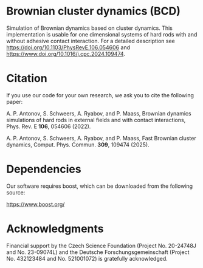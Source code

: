 # Brownian cluster dynamics (BCD)
Simulation of Brownian dynamics based on cluster dynamics. This implementation is usable for one dimensional systems of hard rods with and without adhesive contact interaction. For a detailed description see https://doi.org/10.1103/PhysRevE.106.054606 and https://www.doi.org/10.1016/j.cpc.2024.109474.

# Citation 
If you use our code for your own research, we ask you to cite the following paper:

A. P. Antonov, S. Schweers, A. Ryabov, and P. Maass, Brownian dynamics simulations of hard rods in external fields and with contact interactions, Phys. Rev. E **106**, 054606 (2022).

A. P. Antonov, S. Schweers, A. Ryabov, and P. Maass, Fast Brownian cluster dynamics, Comput. Phys. Commun. **309**, 109474 (2025).

# Dependencies
Our software requires boost, which can be downloaded from the following source:

https://www.boost.org/

# Acknowledgments
Financial support by the Czech Science Foundation (Project No. 20-24748J and No. 23-09074L) and the Deutsche Forschungsgemeinschaft (Project No. 432123484 and No. 521001072) is gratefully acknowledged.

